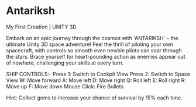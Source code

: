 # Antariksh
My First Creation | UNITY 3D

Embark on an epic journey through the cosmos with 'ANTARIKSH' – the ultimate Unity 3D space adventure! Feel the thrill of piloting your own spacecraft, with controls so smooth even newbie pilots can soar through the stars. Brace yourself for heart-pounding action as enemies appear out of nowhere, challenging your skills at every turn.

SHIP CONTROLS:-
Press 1: Switch to Cockpit View
Press 2: Switch to Space View
W: Move forward
A: Move left
D: Move right
Q: Roll left
E: Roll right
R: Move up
F: Move down
Mouse Click: Fire Bullets

Hint: Collect gems to increase your chance of survival by 15% each time.
